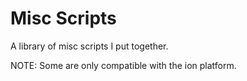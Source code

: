 # Misc Scripts

A library of misc scripts I put together. 

NOTE: Some are only compatible with the ion platform. 
